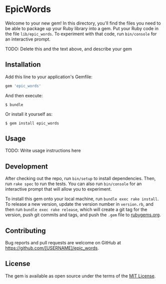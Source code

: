 # EpicWords

Welcome to your new gem! In this directory, you'll find the files you need to be able to package up your Ruby library into a gem. Put your Ruby code in the file `lib/epic_words`. To experiment with that code, run `bin/console` for an interactive prompt.

TODO: Delete this and the text above, and describe your gem

## Installation

Add this line to your application's Gemfile:

```ruby
gem 'epic_words'
```

And then execute:

    $ bundle

Or install it yourself as:

    $ gem install epic_words

## Usage

TODO: Write usage instructions here

## Development

After checking out the repo, run `bin/setup` to install dependencies. Then, run `rake spec` to run the tests. You can also run `bin/console` for an interactive prompt that will allow you to experiment.

To install this gem onto your local machine, run `bundle exec rake install`. To release a new version, update the version number in `version.rb`, and then run `bundle exec rake release`, which will create a git tag for the version, push git commits and tags, and push the `.gem` file to [rubygems.org](https://rubygems.org).

## Contributing

Bug reports and pull requests are welcome on GitHub at https://github.com/[USERNAME]/epic_words.


## License

The gem is available as open source under the terms of the [MIT License](http://opensource.org/licenses/MIT).

